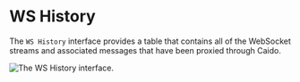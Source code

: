 # WS History

The `WS History` interface provides a table that contains all of the WebSocket streams and associated messages that have been proxied through Caido.

<img alt="The WS History interface." src="/_images/ws_history_interface.png" center>
